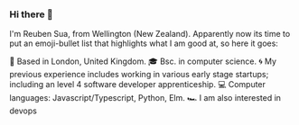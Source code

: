 ### Hi there 👋

<!--
**Rcsuax/rcsuax** is a ✨ _special_ ✨ repository because its `README.md` (this file) appears on your GitHub profile.

Here are some ideas to get you started:

- 🔭 I’m currently working on ...
- 🌱 I’m currently learning ...
- 👯 I’m looking to collaborate on ...
- 🤔 I’m looking for help with ...
- 💬 Ask me about ...
- 📫 How to reach me: ...
- 😄 Pronouns: ...
- ⚡ Fun fact: ...
-->
I'm Reuben Sua, from Wellington (New Zealand). Apparently now its time to put an emoji-bullet list that highlights what I am good at, so here it goes:

📌 Based in London, United Kingdom. 
🎓 Bsc. in computer science. 
🌀 My previous experience includes working in various early stage startups; including an level 4 software developer apprenticeship. 
💻 Computer languages: Javascript/Typescript, Python, Elm. 
🏎 I am also interested in devops  
